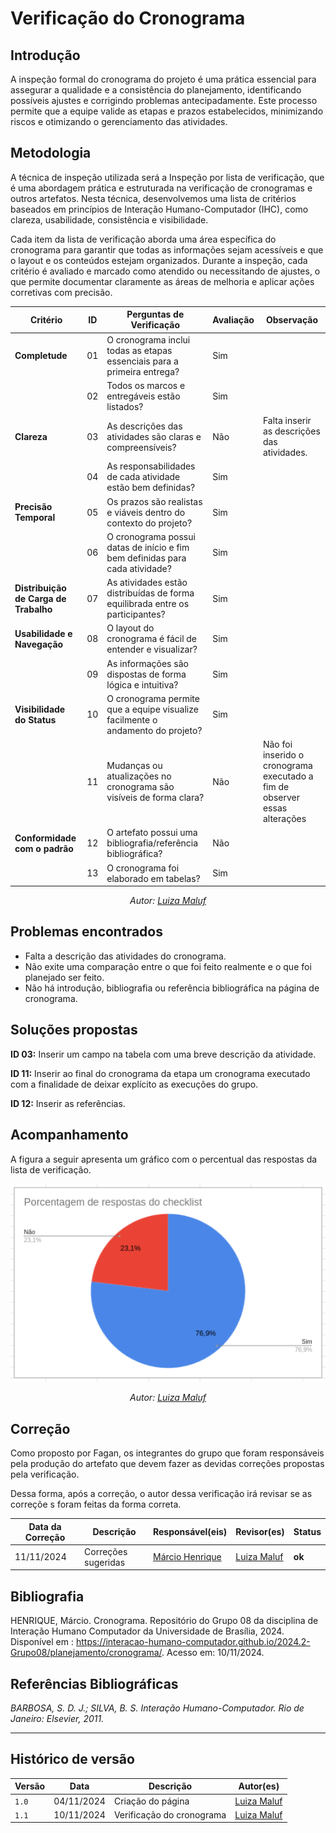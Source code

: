 # __Verificação do Cronograma__

## __Introdução__

A inspeção formal do cronograma do projeto é uma prática essencial para assegurar a qualidade e a consistência do planejamento, identificando possíveis ajustes e corrigindo problemas antecipadamente. Este processo permite que a equipe valide as etapas e prazos estabelecidos, minimizando riscos e otimizando o gerenciamento das atividades.

## __Metodologia__

A técnica de inspeção utilizada será a Inspeção por lista de verificação, que é uma abordagem prática e estruturada na verificação de cronogramas e outros artefatos. Nesta técnica, desenvolvemos uma lista de critérios baseados em princípios de Interação Humano-Computador (IHC), como clareza, usabilidade, consistência e visibilidade. 

Cada item da lista de verificação aborda uma área específica do cronograma para garantir que todas as informações sejam acessíveis e que o layout e os conteúdos estejam organizados. Durante a inspeção, cada critério é avaliado e marcado como atendido ou necessitando de ajustes, o que permite documentar claramente as áreas de melhoria e aplicar ações corretivas com precisão.

<center>

| Critério                              | ID      | Perguntas de Verificação                                                               | Avaliação     | Observação      |
|---------------------------------------|---------|----------------------------------------------------------------------------------------|---------------|-----------------|
| **Completude**                        | 01      | O cronograma inclui todas as etapas essenciais para a primeira entrega?                | Sim           |                 |
|                                       | 02      | Todos os marcos e entregáveis estão listados?                                          | Sim           |                 |
| **Clareza**                           | 03      | As descrições das atividades são claras e compreensíveis?                              | Não           | Falta inserir as descrições das atividades.|
|                                       | 04      | As responsabilidades de cada atividade estão bem definidas?                            | Sim           |                 |
| **Precisão Temporal**                 | 05      | Os prazos são realistas e viáveis dentro do contexto do projeto?                       | Sim           |                 |
|                                       | 06      | O cronograma possui datas de início e fim bem definidas para cada atividade?           | Sim           |                 |
| **Distribuição de Carga de Trabalho** | 07      | As atividades estão distribuídas de forma equilibrada entre os participantes?          | Sim           |                 |
| **Usabilidade e Navegação**           | 08      | O layout do cronograma é fácil de entender e visualizar?                               | Sim           |                 |
|                                       | 09      | As informações são dispostas de forma lógica e intuitiva?                              | Sim           |                 |
| **Visibilidade do Status**            | 10      | O cronograma permite que a equipe visualize facilmente o andamento do projeto?         | Sim           |                 |
|                                       | 11      | Mudanças ou atualizações no cronograma são visíveis de forma clara?                    | Não           | Não foi inserido o cronograma executado a fim de observer essas alterações|
|**Conformidade com o padrão**          | 12      | O artefato possui uma bibliografia/referência bibliográfica?                           | Não |                 |                        
|                                       | 13      | O cronograma foi elaborado em tabelas?                                                 | Sim           |                 |

_Autor: [Luiza Maluf](https://github.com/LuizaMaluf)_

</center>

## __Problemas encontrados__

- Falta a descrição das atividades do cronograma.
- Não exite uma comparação entre o que foi feito realmente e o que foi planejado ser feito.
- Não há introdução, bibliografia ou referência bibliográfica na página de cronograma.

## __Soluções propostas__

__ID 03:__ Inserir um campo na tabela com uma breve descrição da atividade.

__ID 11:__ Inserir ao final do cronograma da etapa um cronograma executado com a finalidade de deixar explícito as execuções do grupo.

__ID 12:__ Inserir as referências.


## __Acompanhamento__

A figura a seguir apresenta um gráfico com o percentual das respostas da lista de verificação.

<center>

![Percentual da verificação do cronograma](../../../assets/graficos/verf-cronograma1.png)

_Autor: [Luiza Maluf](https://github.com/LuizaMaluf)_

</center>

## __Correção__

Como proposto por Fagan, os integrantes do grupo que foram responsáveis pela produção do artefato que devem fazer as devidas correções propostas pela verificação.

Dessa forma, após a correção, o autor dessa verificação irá revisar se as correçõe s foram feitas da forma correta. 

<center>

| Data da Correção | Descrição | Responsável(eis) | Revisor(es) | Status |
|------------------|-----------|------------------|-------------|--------|
| 11/11/2024       | Correções sugeridas | [Márcio Henrique](https://github.com/DeM4rcio) | [Luiza Maluf](https://github.com/LuizaMaluf) | **ok** |

</center>

## __Bibliografia__

HENRIQUE, Márcio. Cronograma. Repositório do Grupo 08 da disciplina de Interação Humano Computador da Universidade de Brasília, 2024. Disponível em : <https://interacao-humano-computador.github.io/2024.2-Grupo08/planejamento/cronograma/>. Acesso em: 10/11/2024.

## __Referências Bibliográficas__

_BARBOSA, S. D. J.; SILVA, B. S. Interação Humano-Computador. Rio de Janeiro: Elsevier, 2011._

---
## __Histórico de versão__

| Versão |    Data    |      Descrição      |             Autor(es)                        |
|--------|------------|---------------------|----------------------------------------------|
| `1.0`  | 04/11/2024 | Criação do página | [Luiza Maluf](https://github.com/LuizaMaluf)   |
| `1.1`  | 10/11/2024 | Verificação do cronograma| [Luiza Maluf](https://github.com/LuizaMaluf)   |